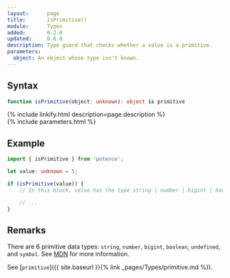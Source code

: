 ```yaml
---
layout:      page
title:       isPrimitive()
module:      Types
added:       0.2.0
updated:     0.6.0
description: Type guard that checks whether a value is a primitive.
parameters:
  object: An object whose type isn't known.
---
```

## Syntax

```ts
function isPrimitive(object: unknown): object is primitive
```
<div class="description">{% include linkify.html description=page.description %}</div>
{% include parameters.html %}

## Example

```ts
import { isPrimitive } from 'potence';

let value: unknown = 5;

if (isPrimitive(value)) {
    // In this block, value has the type string | number | bigint | boolean | undefined | symbol.

    // ...
}
```

## Remarks

There are 6 primitive data types: `string`, `number`, `bigint`, `boolean`,
`undefined`, and `symbol`. See
[MDN](https://developer.mozilla.org/en-US/docs/Glossary/Primitive) for more
information.

See [`primitive`]({{ site.baseurl }}{% link _pages/Types/primitive.md %}).
